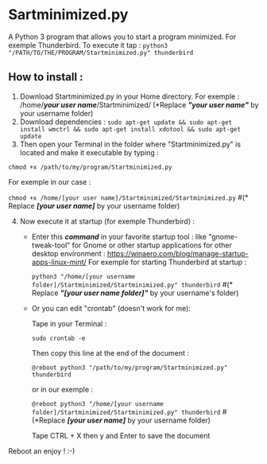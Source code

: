 # Sartminimized.py
A Python 3 program that allows you to start a program minimized. For exemple Thunderbird.
To execute it tap :
`python3 "/PATH/TO/THE/PROGRAM/Startminimized.py" thunderbird`
## How to install :
1. Download Startminimized.py in your Home directory. For exemple : /home/***your user name***/Startminimized/ (*Replace ***"your user name"*** by your username folder)
2. Download dependencies :
`sudo apt-get update && sudo apt-get install wmctrl && sudo apt-get install xdotool && sudo apt-get update`
3. Then open your Terminal in the folder where "Startminimized.py" is located and make it executable by typing :

`chmod +x /path/to/my/program/Startminimized.py`

For exemple in our case :

`chmod +x /home/[your user name]/Startminimized/Startminimized.py` #(* Replace ***[your user name]*** by your username folder)

4. Now execute it at startup (for exemple Thunderbird) :

    - Enter this ***command*** in your favorite startup tool : like "gnome-tweak-tool" for Gnome or other startup applications for other desktop environment : https://winaero.com/blog/manage-startup-apps-linux-mint/
       For exemple for starting Thunderbird at startup :
       
       `python3 "/home/[your username folder]/Startminimized/Startminimized.py" thunderbird` #(* Replace ***"[your user name folder]"*** by your username's folder)

    - Or you can edit "crontab" (doesn't work for me):

        Tape in your Terminal :

        `sudo crontab -e`

        Then copy this line at the end of the document :

        `@reboot python3 "/path/to/my/program/Startminimized.py" thunderbird`

        or in our exemple :

        `@reboot python3 "/home/[your username folder]/Startminimized/Startminimized.py" thunderbird` #(*Replace ***[your user name]*** by your username folder)

        Tape CTRL + X then y and Enter to save the document

Reboot an enjoy ! :-)
